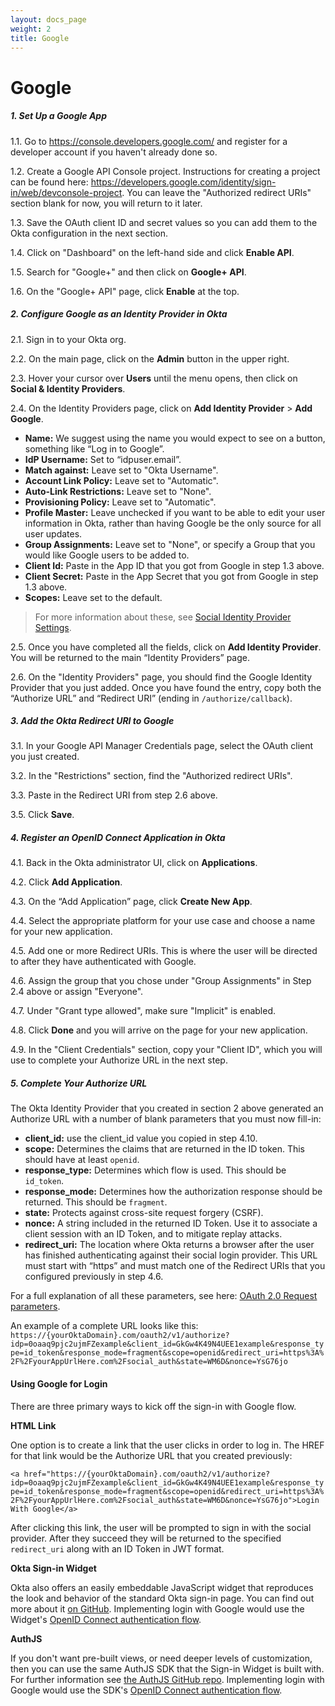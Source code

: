 ```yaml
---
layout: docs_page
weight: 2
title: Google
---
```


# Google

##### 1. Set Up a Google App 

1.1. Go to <https://console.developers.google.com/> and register for a developer account if you haven't already done so.

1.2. Create a Google API Console project. Instructions for creating a project can be found here: <https://developers.google.com/identity/sign-in/web/devconsole-project>. You can leave the "Authorized redirect URIs" section blank for now, you will return to it later.

1.3. Save the OAuth client ID and secret values so you can add them to the Okta configuration in the next section.

1.4. Click on "Dashboard" on the left-hand side and click **Enable API**.

1.5. Search for "Google+" and then click on **Google+ API**.

1.6. On the "Google+ API" page, click **Enable** at the top.

##### 2. Configure Google as an Identity Provider in Okta

2.1. Sign in to your Okta org.

2.2. On the main page, click on the **Admin** button in the upper right.

2.3. Hover your cursor over **Users** until the menu opens, then click on **Social & Identity Providers**.

2.4. On the Identity Providers page, click on **Add Identity Provider** > **Add Google**.

* **Name:** We suggest using the name you would expect to see on a button, something like “Log in to Google”.
* **IdP Username:** Set to “idpuser.email”.
* **Match against:** Leave set to "Okta Username".
* **Account Link Policy:** Leave set to "Automatic".
* **Auto-Link Restrictions:** Leave set to "None".
* **Provisioning Policy:** Leave set to "Automatic".
* **Profile Master:** Leave unchecked if you want to be able to edit your user information in Okta, rather than having Google be the only source for all user updates. 
* **Group Assignments:** Leave set to "None", or specify a Group that you would like Google users to be added to.
* **Client Id:** Paste in the App ID that you got from Google in step 1.3 above.
* **Client Secret:** Paste in the App Secret that you got from Google in step 1.3 above.
* **Scopes:** Leave set to the default.

> For more information about these, see [Social Identity Provider Settings](social-settings).

2.5. Once you have completed all the fields, click on **Add Identity Provider**. You will be returned to the main “Identity Providers” page. 

2.6. On the "Identity Providers" page, you should find the Google Identity Provider that you just added. Once you have found the entry, copy both the “Authorize URL” and “Redirect URI” (ending in `/authorize/callback`).

##### 3. Add the Okta Redirect URI to Google

3.1. In your Google API Manager Credentials page, select the OAuth client you just created.

3.2. In the "Restrictions" section, find the "Authorized redirect URIs".

3.3. Paste in the Redirect URI from step 2.6 above.

3.5. Click **Save**.

##### 4. Register an OpenID Connect Application in Okta

4.1. Back in the Okta administrator UI, click on **Applications**.

4.2. Click **Add Application**.

4.3. On the “Add Application” page, click **Create New App**.

4.4. Select the appropriate platform for your use case and choose a name for your new application. 

4.5. Add one or more Redirect URIs. This is where the user will be directed to after they have authenticated with Google.

4.6. Assign the group that you chose under "Group Assignments" in Step 2.4 above or assign "Everyone".

4.7. Under "Grant type allowed", make sure "Implicit" is enabled.

4.8. Click **Done** and you will arrive on the page for your new application. 

4.9. In the "Client Credentials" section, copy your "Client ID", which you will use to complete your Authorize URL in the next step.

##### 5. Complete Your Authorize URL

The Okta Identity Provider that you created in section 2 above generated an Authorize URL with a number of blank parameters that you must now fill-in:

* **client_id:** use the client_id value you copied in step 4.10.
* **scope:** Determines the claims that are returned in the ID token. This should have at least `openid`.
* **response_type:** Determines which flow is used. This should be `id_token`.
* **response_mode:** Determines how the authorization response should be returned. This should be `fragment`.
* **state:** Protects against cross-site request forgery (CSRF).
* **nonce:** A string included in the returned ID Token. Use it to associate a client session with an ID Token, and to mitigate replay attacks.
* **redirect_uri:** The location where Okta returns a browser after the user has finished authenticating against their social login provider. This URL must start with “https” and must match one of the Redirect URIs that you configured previously in step 4.6.

For a full explanation of all these parameters, see here: [OAuth 2.0 Request parameters](/docs/api/resources/oidc#request-parameters-1).

An example of a complete URL looks like this: `https://{yourOktaDomain}.com/oauth2/v1/authorize?idp=0oaaq9pjc2ujmFZexample&client_id=GkGw4K49N4UEE1example&response_type=id_token&response_mode=fragment&scope=openid&redirect_uri=https%3A%2F%2FyourAppUrlHere.com%2Fsocial_auth&state=WM6D&nonce=YsG76jo`

#### Using Google for Login

There are three primary ways to kick off the sign-in with Google flow.

**HTML Link**

One option is to create a link that the user clicks in order to log in. The HREF for that link would be the Authorize URL that you created previously:

`<a href="https://{yourOktaDomain}.com/oauth2/v1/authorize?idp=0oaaq9pjc2ujmFZexample&client_id=GkGw4K49N4UEE1example&response_type=id_token&response_mode=fragment&scope=openid&redirect_uri=https%3A%2F%2FyourAppUrlHere.com%2Fsocial_auth&state=WM6D&nonce=YsG76jo">Login With Google</a>`

After clicking this link, the user will be prompted to sign in with the social provider. After they succeed they will be returned to the specified `redirect_uri` along with an ID Token in JWT format.

**Okta Sign-in Widget**

Okta also offers an easily embeddable JavaScript widget that reproduces the look and behavior of the standard Okta sign-in page. You can find out more about it [on GitHub](https://github.com/okta/okta-signin-widget#okta-sign-in-widget). Implementing login with Google would use the Widget's [OpenID Connect authentication flow](https://github.com/okta/okta-signin-widget#openid-connect).

**AuthJS**

If you don't want pre-built views, or need deeper levels of customization, then you can use the same AuthJS SDK that the Sign-in Widget is built with. For further information see [the AuthJS GitHub repo](https://github.com/okta/okta-auth-js#install). Implementing login with Google would use the SDK's [OpenID Connect authentication flow](https://github.com/okta/okta-auth-js#openid-connect-options).
